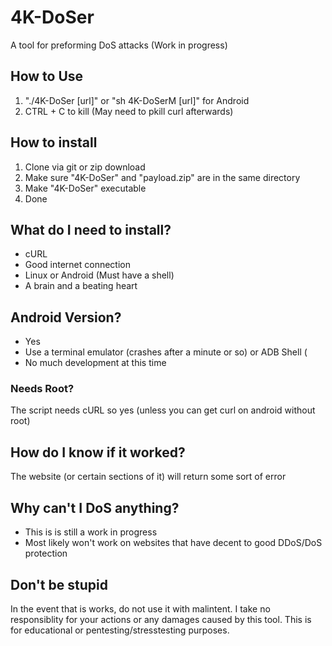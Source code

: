 # 4K-DoSer
A tool for preforming DoS attacks (Work in progress)

## How to Use
1) "./4K-DoSer [url]" or "sh 4K-DoSerM [url]" for Android
2) CTRL + C to kill (May need to pkill curl afterwards)

## How to install
1) Clone via git or zip download
2) Make sure "4K-DoSer" and "payload.zip" are in the same directory
3) Make "4K-DoSer" executable
4) Done

## What do I need to install?
+ cURL
+ Good internet connection
+ Linux or Android (Must have a shell)
+ A brain and a beating heart

## Android Version?
+ Yes
+ Use a terminal emulator (crashes after a minute or so) or ADB Shell (
+ No much development at this time
### Needs Root?
The script needs cURL so yes (unless you can get curl on android without root)

## How do I know if it worked?
The website (or certain sections of it) will return some sort of error

## Why can't I DoS anything?
+ This is is still a work in progress
+ Most likely won't work on websites that have decent to good DDoS/DoS protection

## Don't be stupid
In the event that is works, do not use it with malintent. I take no responsiblity for your actions or any damages caused by this tool. This is for educational or pentesting/stresstesting purposes. 
